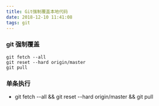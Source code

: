 ```yaml
---
title: Git强制覆盖本地代码
date: 2018-12-10 11:41:08
tags: git
---
```


### git 强制覆盖
    git fetch --all
    git reset --hard origin/master
    git pull

### 单条执行
- git fetch --all && git reset --hard origin/master && git pull



